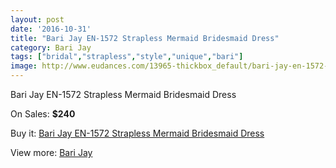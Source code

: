 ```yaml
---
layout: post
date: '2016-10-31'
title: "Bari Jay EN-1572 Strapless Mermaid Bridesmaid Dress"
category: Bari Jay
tags: ["bridal","strapless","style","unique","bari"]
image: http://www.eudances.com/13965-thickbox_default/bari-jay-en-1572-strapless-mermaid-bridesmaid-dress.jpg
---
```

Bari Jay EN-1572 Strapless Mermaid Bridesmaid Dress

On Sales: **$240**
<a href="https://www.eudances.com/en/bari-jay/4181-bari-jay-en-1572-strapless-mermaid-bridesmaid-dress.html"><amp-img layout="responsive" width="600" height="600" src="//www.eudances.com/13965-thickbox_default/bari-jay-en-1572-strapless-mermaid-bridesmaid-dress.jpg" alt="Bari Jay EN-1572 Strapless Mermaid Bridesmaid Dress 0" /></a>
<a href="https://www.eudances.com/en/bari-jay/4181-bari-jay-en-1572-strapless-mermaid-bridesmaid-dress.html"><amp-img layout="responsive" width="600" height="600" src="//www.eudances.com/13966-thickbox_default/bari-jay-en-1572-strapless-mermaid-bridesmaid-dress.jpg" alt="Bari Jay EN-1572 Strapless Mermaid Bridesmaid Dress 1" /></a>
<a href="https://www.eudances.com/en/bari-jay/4181-bari-jay-en-1572-strapless-mermaid-bridesmaid-dress.html"><amp-img layout="responsive" width="600" height="600" src="//www.eudances.com/13967-thickbox_default/bari-jay-en-1572-strapless-mermaid-bridesmaid-dress.jpg" alt="Bari Jay EN-1572 Strapless Mermaid Bridesmaid Dress 2" /></a>

Buy it: [Bari Jay EN-1572 Strapless Mermaid Bridesmaid Dress](https://www.eudances.com/en/bari-jay/4181-bari-jay-en-1572-strapless-mermaid-bridesmaid-dress.html "Bari Jay EN-1572 Strapless Mermaid Bridesmaid Dress")

View more: [Bari Jay](https://www.eudances.com/en/56-bari-jay "Bari Jay")